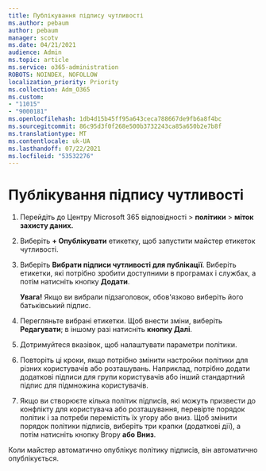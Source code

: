 ```yaml
---
title: Публікування підпису чутливості
ms.author: pebaum
author: pebaum
manager: scotv
ms.date: 04/21/2021
audience: Admin
ms.topic: article
ms.service: o365-administration
ROBOTS: NOINDEX, NOFOLLOW
localization_priority: Priority
ms.collection: Adm_O365
ms.custom:
- "11015"
- "9000181"
ms.openlocfilehash: 1db4d15b45ff95a643ceca788667de9fb6a8f4bc
ms.sourcegitcommit: 86c95d3f0f268e500b3732243ca85a650b2e7b8f
ms.translationtype: MT
ms.contentlocale: uk-UA
ms.lasthandoff: 07/22/2021
ms.locfileid: "53532276"
---
```

# <a name="how-to-publish-a-sensitivity-label"></a>Публікування підпису чутливості

1. Перейдіть до Центру Microsoft 365 відповідності > **політики**  >  **міток захисту даних.**

1. Виберіть **+ Опублікувати** етикетку, щоб запустити майстер етикеток чутливості.

1. Виберіть **Вибрати підписи чутливості для публікації**. Виберіть етикетки, які потрібно зробити доступними в програмах і службах, а потім натисніть кнопку **Додати**.

    **Увага!** Якщо ви вибрали підзаголовок, обов'язково виберіть його батьківський підпис.

1. Перегляньте вибрані етикетки. Щоб внести зміни, виберіть **Редагувати**; в іншому разі натисніть **кнопку Далі**.

1. Дотримуйтеся вказівок, щоб налаштувати параметри політики.

1. Повторіть ці кроки, якщо потрібно змінити настройки політики для різних користувачів або розташувань. Наприклад, потрібно додати додаткові підписи для групи користувачів або інший стандартний підпис для підмножина користувачів.

1. Якщо ви створюєте кілька політик підписів, які можуть призвести до конфлікту для користувача або розташування, перевірте порядок політик і за потреби перемістіть їх угору або вниз. Щоб змінити порядок політики підписів, виберіть три крапки (додаткові дії), а потім натисніть кнопку Вгору **або** **Вниз**.

Коли майстер автоматично опублікує політику підписів, він автоматично опублікується.